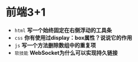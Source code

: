 # 前端3+1
- `html` **写一个始终固定在右侧浮动的工具条**
- `css` **你有使用过display：box属性？说说它的作用**
- `js` **写一个方法删除数组中的重复项**
- `软技能` **WebSocket为什么可以实现持久链接**

